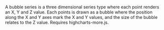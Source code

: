 A bubble series is a three dimensional series type where each point renders
an X, Y and Z value. Each points is drawn as a bubble where the position
along the X and Y axes mark the X and Y values, and the size of the bubble
relates to the Z value. Requires highcharts-more.js.